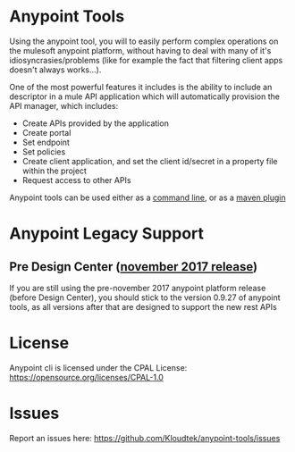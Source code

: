 # Anypoint Tools

Using the anypoint tool, you will to easily perform complex operations on the mulesoft anypoint platform,
without having to deal with many of it's idiosyncrasies/problems (like for example the fact that filtering client apps 
doesn't always works...).

One of the most powerful features it includes is the ability to include an descriptor in a mule API application which
will automatically provision the API manager, which includes:
- Create APIs provided by the application
- Create portal
- Set endpoint
- Set policies
- Create client application, and set the client id/secret in a property file within the project
- Request access to other APIs

Anypoint tools can be used either as a [command line](cli), or as a [maven plugin](maven-plugin)

# Anypoint Legacy Support

## Pre Design Center ([november 2017 release](https://blogs.mulesoft.com/dev/news-dev/anypoint-platform-nov-2017-release/))

If you are still using the pre-november 2017 anypoint platform release (before Design Center), you should stick 
to the version 0.9.27 of anypoint tools, as all versions after that are designed to support the new rest APIs

# License

Anypoint cli is licensed under the CPAL License: https://opensource.org/licenses/CPAL-1.0

# Issues

Report an issues here: https://github.com/Kloudtek/anypoint-tools/issues


